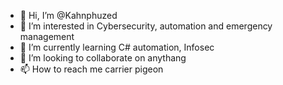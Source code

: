 - 👋 Hi, I’m @Kahnphuzed
- 👀 I’m interested in Cybersecurity, automation and emergency management
- 🌱 I’m currently learning C# automation, Infosec
- 💞️ I’m looking to collaborate on anythang
- 📫 How to reach me carrier pigeon

<!---
Kahnphuzed/Kahnphuzed is a ✨ special ✨ repository because its `README.md` (this file) appears on your GitHub profile.
You can click the Preview link to take a look at your changes.
--->
